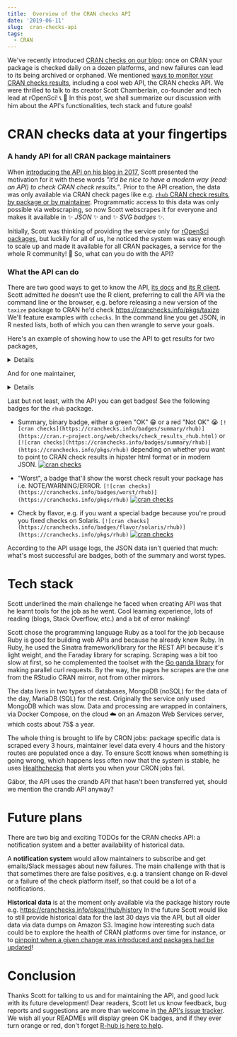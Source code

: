 ```yaml
---
title:  Overview of the CRAN checks API
date: '2019-06-11'
slug:  cran-checks-api
tags:
  - CRAN
---
```


We've recently introduced [CRAN checks on our blog](/2019/04/25/r-devel-linux-x86-64-debian-clang/): once on CRAN your package is checked daily on a dozen platforms, and new failures can lead to its being archived or orphaned. We mentioned [ways to monitor your CRAN checks results](/2019/04/25/r-devel-linux-x86-64-debian-clang/#cran-checks-surveillance), including a cool web API, the CRAN checks API. We were thrilled to talk to its creator Scott Chamberlain, co-founder and tech lead at rOpenSci!  :telephone_receiver: :tada: In this post, we shall summarize our discussion with him about the API's functionalities, tech stack and future goals!

# CRAN checks data at your fingertips

### A handy API for all CRAN package maintainers

When [introducing the API on his blog in 2017](https://recology.info/2017/09/cranchecks-api/), Scott presented the motivation for it with these words _"it’d be nice to have a modern way (read: an API) to check CRAN check results."_. Prior to the API creation, the data was only available via CRAN check pages like e.g. [`rhub` CRAN check results](https://cran.r-project.org/web/checks/check_results_rhub.html), [by package or by maintainer](https://cran.r-project.org/web/checks/). Programmatic access to this data was only possible via webscraping, so now Scott webscrapes it for everyone and makes it available in :sparkles: _JSON_ :sparkles: and :sparkles: _SVG badges_ :sparkles:.

Initially, Scott was thinking of providing the service only for [rOpenSci packages](https://ropensci.org/packages/), but luckily for all of us, he noticed the system was easy enough to scale up and made it available for all CRAN packages, a service for the whole R community! :rocket: So, what can you do with the API? 

### What the API can do

There are two good ways to get to know the API, [its docs](https://github.com/ropenscilabs/cchecksapi/blob/master/docs/api_docs.md) and [its R client](https://docs.ropensci.org/cchecks). Scott admitted _he_ doesn't use the R client, preferring to call the API via the command line or the browser, e.g. before releasing a new version of the `taxize` package to CRAN he'd check https://cranchecks.info/pkgs/taxize We'll feature examples with `cchecks`. In the command line you get JSON, in R nested lists, both of which you can then wrangle to serve your goals.

Here's an example of showing how to use the API to get results for two packages,

<details>

```r
library("magrittr")
cchecks::cch_pkgs(c("rhub", "cranlogs")) %>%
  jsonlite::toJSON() %>%
  jsonlite::prettify()
```

```
## [
##     {
##         "error": {
## 
##         },
##         "data": {
##             "_id": [
##                 "rhub"
##             ],
##             "package": [
##                 "rhub"
##             ],
##             "url": [
##                 "https://cloud.r-project.org/web/checks/check_results_rhub.html"
##             ],
##             "summary": {
##                 "any": [
##                     false
##                 ],
##                 "ok": [
##                     12
##                 ],
##                 "note": [
##                     0
##                 ],
##                 "warn": [
##                     0
##                 ],
##                 "error": [
##                     0
##                 ],
##                 "fail": [
##                     0
##                 ]
##             },
##             "checks": [
##                 {
##                     "flavor": "r-devel-linux-x86_64-debian-clang",
##                     "version": "1.1.1",
##                     "tinstall": 5.52,
##                     "tcheck": 51.1,
##                     "ttotal": 56.62,
##                     "status": "OK",
##                     "check_url": "https://www.R-project.org/nosvn/R.check/r-devel-linux-x86_64-debian-clang/rhub-00check.html"
##                 },
##                 {
##                     "flavor": "r-devel-linux-x86_64-debian-gcc",
##                     "version": "1.1.1",
##                     "tinstall": 4.41,
##                     "tcheck": 40.83,
##                     "ttotal": 45.24,
##                     "status": "OK",
##                     "check_url": "https://www.R-project.org/nosvn/R.check/r-devel-linux-x86_64-debian-gcc/rhub-00check.html"
##                 },
##                 {
##                     "flavor": "r-devel-linux-x86_64-fedora-clang",
##                     "version": "1.1.1",
##                     "tinstall": 0,
##                     "tcheck": 0,
##                     "ttotal": 67.79,
##                     "status": "OK",
##                     "check_url": "https://www.R-project.org/nosvn/R.check/r-devel-linux-x86_64-fedora-clang/rhub-00check.html"
##                 },
##                 {
##                     "flavor": "r-devel-linux-x86_64-fedora-gcc",
##                     "version": "1.1.1",
##                     "tinstall": 0,
##                     "tcheck": 0,
##                     "ttotal": 64.61,
##                     "status": "OK",
##                     "check_url": "https://www.R-project.org/nosvn/R.check/r-devel-linux-x86_64-fedora-gcc/rhub-00check.html"
##                 },
##                 {
##                     "flavor": "r-devel-windows-ix86+x86_64",
##                     "version": "1.1.1",
##                     "tinstall": 21,
##                     "tcheck": 58,
##                     "ttotal": 79,
##                     "status": "OK",
##                     "check_url": "https://www.R-project.org/nosvn/R.check/r-devel-windows-ix86+x86_64/rhub-00check.html"
##                 },
##                 {
##                     "flavor": "r-patched-linux-x86_64",
##                     "version": "1.1.1",
##                     "tinstall": 5.45,
##                     "tcheck": 50.78,
##                     "ttotal": 56.23,
##                     "status": "OK",
##                     "check_url": "https://www.R-project.org/nosvn/R.check/r-patched-linux-x86_64/rhub-00check.html"
##                 },
##                 {
##                     "flavor": "r-patched-solaris-x86",
##                     "version": "1.1.1",
##                     "tinstall": 0,
##                     "tcheck": 0,
##                     "ttotal": 82.3,
##                     "status": "OK",
##                     "check_url": "https://www.R-project.org/nosvn/R.check/r-patched-solaris-x86/rhub-00check.html"
##                 },
##                 {
##                     "flavor": "r-release-linux-x86_64",
##                     "version": "1.1.1",
##                     "tinstall": 4.99,
##                     "tcheck": 50,
##                     "ttotal": 54.99,
##                     "status": "OK",
##                     "check_url": "https://www.R-project.org/nosvn/R.check/r-release-linux-x86_64/rhub-00check.html"
##                 },
##                 {
##                     "flavor": "r-release-windows-ix86+x86_64",
##                     "version": "1.1.1",
##                     "tinstall": 19,
##                     "tcheck": 90,
##                     "ttotal": 109,
##                     "status": "OK",
##                     "check_url": "https://www.R-project.org/nosvn/R.check/r-release-windows-ix86+x86_64/rhub-00check.html"
##                 },
##                 {
##                     "flavor": "r-release-osx-x86_64",
##                     "version": "1.1.1",
##                     "tinstall": 0,
##                     "tcheck": 0,
##                     "ttotal": 0,
##                     "status": "OK",
##                     "check_url": "https://www.R-project.org/nosvn/R.check/r-release-osx-x86_64/rhub-00check.html"
##                 },
##                 {
##                     "flavor": "r-oldrel-windows-ix86+x86_64",
##                     "version": "1.1.1",
##                     "tinstall": 8,
##                     "tcheck": 99,
##                     "ttotal": 107,
##                     "status": "OK",
##                     "check_url": "https://www.R-project.org/nosvn/R.check/r-oldrel-windows-ix86+x86_64/rhub-00check.html"
##                 },
##                 {
##                     "flavor": "r-oldrel-osx-x86_64",
##                     "version": "1.1.1",
##                     "tinstall": 0,
##                     "tcheck": 0,
##                     "ttotal": 0,
##                     "status": "OK",
##                     "check_url": "https://www.R-project.org/nosvn/R.check/r-oldrel-osx-x86_64/rhub-00check.html"
##                 }
##             ],
##             "check_details": {
## 
##             },
##             "date_updated": [
##                 "2019-06-06T06:02:32.541Z"
##             ]
##         }
##     },
##     {
##         "error": {
## 
##         },
##         "data": {
##             "_id": [
##                 "cranlogs"
##             ],
##             "package": [
##                 "cranlogs"
##             ],
##             "url": [
##                 "https://cloud.r-project.org/web/checks/check_results_cranlogs.html"
##             ],
##             "summary": {
##                 "any": [
##                     false
##                 ],
##                 "ok": [
##                     12
##                 ],
##                 "note": [
##                     0
##                 ],
##                 "warn": [
##                     0
##                 ],
##                 "error": [
##                     0
##                 ],
##                 "fail": [
##                     0
##                 ]
##             },
##             "checks": [
##                 {
##                     "flavor": "r-devel-linux-x86_64-debian-clang",
##                     "version": "2.1.1",
##                     "tinstall": 1.75,
##                     "tcheck": 20.09,
##                     "ttotal": 21.84,
##                     "status": "OK",
##                     "check_url": "https://www.R-project.org/nosvn/R.check/r-devel-linux-x86_64-debian-clang/cranlogs-00check.html"
##                 },
##                 {
##                     "flavor": "r-devel-linux-x86_64-debian-gcc",
##                     "version": "2.1.1",
##                     "tinstall": 1.45,
##                     "tcheck": 16.59,
##                     "ttotal": 18.04,
##                     "status": "OK",
##                     "check_url": "https://www.R-project.org/nosvn/R.check/r-devel-linux-x86_64-debian-gcc/cranlogs-00check.html"
##                 },
##                 {
##                     "flavor": "r-devel-linux-x86_64-fedora-clang",
##                     "version": "2.1.1",
##                     "tinstall": 0,
##                     "tcheck": 0,
##                     "ttotal": 27.03,
##                     "status": "OK",
##                     "check_url": "https://www.R-project.org/nosvn/R.check/r-devel-linux-x86_64-fedora-clang/cranlogs-00check.html"
##                 },
##                 {
##                     "flavor": "r-devel-linux-x86_64-fedora-gcc",
##                     "version": "2.1.1",
##                     "tinstall": 0,
##                     "tcheck": 0,
##                     "ttotal": 25.78,
##                     "status": "OK",
##                     "check_url": "https://www.R-project.org/nosvn/R.check/r-devel-linux-x86_64-fedora-gcc/cranlogs-00check.html"
##                 },
##                 {
##                     "flavor": "r-devel-windows-ix86+x86_64",
##                     "version": "2.1.1",
##                     "tinstall": 7,
##                     "tcheck": 50,
##                     "ttotal": 57,
##                     "status": "OK",
##                     "check_url": "https://www.R-project.org/nosvn/R.check/r-devel-windows-ix86+x86_64/cranlogs-00check.html"
##                 },
##                 {
##                     "flavor": "r-patched-linux-x86_64",
##                     "version": "2.1.1",
##                     "tinstall": 1.78,
##                     "tcheck": 20.33,
##                     "ttotal": 22.11,
##                     "status": "OK",
##                     "check_url": "https://www.R-project.org/nosvn/R.check/r-patched-linux-x86_64/cranlogs-00check.html"
##                 },
##                 {
##                     "flavor": "r-patched-solaris-x86",
##                     "version": "2.1.1",
##                     "tinstall": 0,
##                     "tcheck": 0,
##                     "ttotal": 44.8,
##                     "status": "OK",
##                     "check_url": "https://www.R-project.org/nosvn/R.check/r-patched-solaris-x86/cranlogs-00check.html"
##                 },
##                 {
##                     "flavor": "r-release-linux-x86_64",
##                     "version": "2.1.1",
##                     "tinstall": 1.78,
##                     "tcheck": 20.21,
##                     "ttotal": 21.99,
##                     "status": "OK",
##                     "check_url": "https://www.R-project.org/nosvn/R.check/r-release-linux-x86_64/cranlogs-00check.html"
##                 },
##                 {
##                     "flavor": "r-release-windows-ix86+x86_64",
##                     "version": "2.1.1",
##                     "tinstall": 15,
##                     "tcheck": 50,
##                     "ttotal": 65,
##                     "status": "OK",
##                     "check_url": "https://www.R-project.org/nosvn/R.check/r-release-windows-ix86+x86_64/cranlogs-00check.html"
##                 },
##                 {
##                     "flavor": "r-release-osx-x86_64",
##                     "version": "2.1.1",
##                     "tinstall": 0,
##                     "tcheck": 0,
##                     "ttotal": 0,
##                     "status": "OK",
##                     "check_url": "https://www.R-project.org/nosvn/R.check/r-release-osx-x86_64/cranlogs-00check.html"
##                 },
##                 {
##                     "flavor": "r-oldrel-windows-ix86+x86_64",
##                     "version": "2.1.1",
##                     "tinstall": 4,
##                     "tcheck": 36,
##                     "ttotal": 40,
##                     "status": "OK",
##                     "check_url": "https://www.R-project.org/nosvn/R.check/r-oldrel-windows-ix86+x86_64/cranlogs-00check.html"
##                 },
##                 {
##                     "flavor": "r-oldrel-osx-x86_64",
##                     "version": "2.1.1",
##                     "tinstall": 0,
##                     "tcheck": 0,
##                     "ttotal": 0,
##                     "status": "OK",
##                     "check_url": "https://www.R-project.org/nosvn/R.check/r-oldrel-osx-x86_64/cranlogs-00check.html"
##                 }
##             ],
##             "check_details": {
## 
##             },
##             "date_updated": [
##                 "2019-06-06T06:02:32.491Z"
##             ]
##         }
##     }
## ]
## 
```
</details>

And for one maintainer,

<details>

```r
library("magrittr")
cchecks::cch_maintainers("maelle.salmon_at_yahoo.se") %>%
  jsonlite::toJSON() %>%
  jsonlite::prettify()
```

```
## {
##     "error": {
## 
##     },
##     "data": {
##         "_id": [
##             "maelle.salmon_at_yahoo.se"
##         ],
##         "email": [
##             "maelle.salmon_at_yahoo.se"
##         ],
##         "name": [
##             "Maëlle Salmon"
##         ],
##         "url": [
##             "https://cloud.r-project.org/web/checks/check_results_maelle.salmon_at_yahoo.se.html"
##         ],
##         "table": [
##             {
##                 "package": "geoparser",
##                 "any": false,
##                 "ok": 12,
##                 "note": 0,
##                 "warn": 0,
##                 "error": 0
##             },
##             {
##                 "package": "monkeylearn",
##                 "any": true,
##                 "ok": 7,
##                 "note": 5,
##                 "warn": 0,
##                 "error": 0
##             },
##             {
##                 "package": "opencage",
##                 "any": false,
##                 "ok": 12,
##                 "note": 0,
##                 "warn": 0,
##                 "error": 0
##             },
##             {
##                 "package": "riem",
##                 "any": false,
##                 "ok": 12,
##                 "note": 0,
##                 "warn": 0,
##                 "error": 0
##             },
##             {
##                 "package": "ropenaq",
##                 "any": false,
##                 "ok": 12,
##                 "note": 0,
##                 "warn": 0,
##                 "error": 0
##             },
##             {
##                 "package": "rtimicropem",
##                 "any": true,
##                 "ok": 6,
##                 "note": 6,
##                 "warn": 0,
##                 "error": 0
##             }
##         ],
##         "packages": [
##             {
##                 "package": "geoparser",
##                 "url": "https://cloud.r-project.org/web/checks/check_results_geoparser.html",
##                 "check_result": [
##                     {
##                         "category": "OK",
##                         "number_checks": 12
##                     }
##                 ]
##             },
##             {
##                 "package": "monkeylearn",
##                 "url": "https://cloud.r-project.org/web/checks/check_results_monkeylearn.html",
##                 "check_result": [
##                     {
##                         "category": "NOTE",
##                         "number_checks": 5
##                     },
##                     {
##                         "category": "OK",
##                         "number_checks": 7
##                     }
##                 ]
##             },
##             {
##                 "package": "opencage",
##                 "url": "https://cloud.r-project.org/web/checks/check_results_opencage.html",
##                 "check_result": [
##                     {
##                         "category": "OK",
##                         "number_checks": 12
##                     }
##                 ]
##             },
##             {
##                 "package": "riem",
##                 "url": "https://cloud.r-project.org/web/checks/check_results_riem.html",
##                 "check_result": [
##                     {
##                         "category": "OK",
##                         "number_checks": 12
##                     }
##                 ]
##             },
##             {
##                 "package": "ropenaq",
##                 "url": "https://cloud.r-project.org/web/checks/check_results_ropenaq.html",
##                 "check_result": [
##                     {
##                         "category": "OK",
##                         "number_checks": 12
##                     }
##                 ]
##             },
##             {
##                 "package": "rtimicropem",
##                 "url": "https://cloud.r-project.org/web/checks/check_results_rtimicropem.html",
##                 "check_result": [
##                     {
##                         "category": "NOTE",
##                         "number_checks": 6
##                     },
##                     {
##                         "category": "OK",
##                         "number_checks": 6
##                     }
##                 ]
##             }
##         ],
##         "date_updated": [
##             "2019-04-03T12:01:43.725Z"
##         ]
##     }
## }
## 
```
</details>

Last but not least, with the API you can get badges! See the following badges for the `rhub` package.

* Summary, binary badge, either a green "OK" :grin: or a red "Not OK" :sob: `[![cran checks](https://cranchecks.info/badges/summary/rhub)](https://cran.r-project.org/web/checks/check_results_rhub.html)` or `[![cran checks](https://cranchecks.info/badges/summary/rhub)](https://cranchecks.info/pkgs/rhub)` depending on whether you want to point to CRAN check results in hipster html format or in modern JSON. [![cran checks](https://cranchecks.info/badges/summary/rhub)](https://cranchecks.info/pkgs/rhub)

* "Worst", a badge that'll show the worst check result your package has i.e. NOTE/WARNING/ERROR. `[![cran checks](https://cranchecks.info/badges/worst/rhub)](https://cranchecks.info/pkgs/rhub)` [![cran checks](https://cranchecks.info/badges/worst/rhub)](https://cranchecks.info/pkgs/rhub) 

* Check by flavor, e.g. if you want a special badge because you're proud you fixed checks on Solaris. `[![cran checks](https://cranchecks.info/badges/flavor/solaris/rhub)](https://cranchecks.info/pkgs/rhub)` [![cran checks](https://cranchecks.info/badges/flavor/solaris/rhub)](https://cranchecks.info/pkgs/rhub) 

According to the API usage logs, the JSON data isn't queried that much: what's most successful are badges, both of the summary and worst types.

# Tech stack

Scott underlined the main challenge he faced when creating API was that he learnt tools for the job as he went. Cool learning experience, lots of reading (blogs, Stack Overflow, etc.) and a bit of error making! 

Scott chose the programming language Ruby as a tool for the job because Ruby is good for building web APIs and because he already knew Ruby. In Ruby, he used the Sinatra framework/library for the REST API because it's light weight, and the Faraday library for scraping. Scraping was a bit too slow at first, so he complemented the toolset with the [Go ganda library](https://github.com/tednaleid/ganda/) for making parallel curl requests. By the way, the pages he scrapes are the one from the RStudio CRAN mirror, not from other mirrors.

The data lives in two types of databases, MongoDB (noSQL) for the data of the day, MariaDB (SQL) for the rest. Originally the service only used MongoDB which was slow. Data and processing are wrapped in containers, via Docker Compose, on the cloud :cloud: on an Amazon Web Services server, which costs about 75$ a year.

The whole thing is brought to life by CRON jobs: package specific data is scraped every 3 hours, maintainer level data every 4 hours and the history routes are populated once a day. To ensure Scott knows when something is going wrong, which happens less often now that the system is stable, he uses [Healthchecks](https://healthchecks.io/) that alerts you when your CRON jobs fail.

Gábor, the API uses the crandb API that hasn't been transferred yet, should we mention the crandb API anyway?

# Future plans

There are two big and exciting TODOs for the CRAN checks API: a notification system and a better availability of historical data.

A **notification system** would allow maintainers to subscribe and get emails/Slack messages about new failures. The main challenge with that is that sometimes there are false positives, e.g. a transient change on R-devel or a failure of the check platform itself, so that could be a lot of a notifications.

**Historical data** is at the moment only available via the package history route e.g. https://cranchecks.info/pkgs/rhub/history In the future Scott would like to still provide historical data for the last 30 days via the API, but all older data via data dumps on Amazon S3. Imagine how interesting such data could be to explore the health of CRAN platforms over time for instance, or to [pinpoint when a given change was introduced and packages had be updated](/2019/04/25/r-devel-linux-x86-64-debian-clang/)!

# Conclusion

Thanks Scott for talking to us and for maintaining the API, and good luck with its future development! Dear readers, Scott let us know feedback, bug reports and suggestions are more than welcome in [the API's issue tracker](https://github.com/ropenscilabs/cchecksapi/issues). We wish all your READMEs will display green OK badges, and if they ever turn orange or red, don't forget [R-hub is here to help](/2019/04/25/r-devel-linux-x86-64-debian-clang/).
